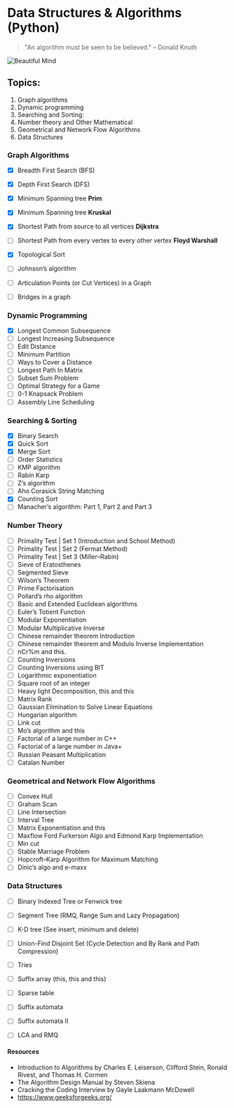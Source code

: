 # Data Structures & Algorithms (Python)

> "An algorithm must be seen to be believed." – Donald Knuth

![Beautiful Mind](https://media.giphy.com/media/AXorq76Tg3Vte/giphy.gif)


## Topics:
1. Graph algorithms
2. Dynamic programming
3. Searching and Sorting:
4. Number theory and Other Mathematical
5. Geometrical and Network Flow Algorithms
6. Data Structures

### Graph Algorithms
- [X] Breadth First Search (BFS)
- [X] Depth First Search (DFS)
- [X] Minimum Spanning tree **Prim**
- [X] Minimum Spanning tree **Kruskal**
- [X] Shortest Path from source to all vertices **Dijkstra**
- [ ] Shortest Path from every vertex to every other vertex **Floyd Warshall**
- [X] Topological Sort
- [ ] Johnson’s algorithm
- [ ] Articulation Points (or Cut Vertices) in a Graph
- [ ] Bridges in a graph


### Dynamic Programming
- [X] Longest Common Subsequence
- [ ] Longest Increasing Subsequence
- [ ] Edit Distance
- [ ] Minimum Partition
- [ ] Ways to Cover a Distance
- [ ] Longest Path In Matrix
- [ ] Subset Sum Problem
- [ ] Optimal Strategy for a Game
- [ ] 0-1 Knapsack Problem
- [ ] Assembly Line Scheduling

### Searching & Sorting
- [X] Binary Search
- [X] Quick Sort
- [X] Merge Sort
- [ ] Order Statistics
- [ ] KMP algorithm
- [ ] Rabin Karp
- [ ] Z’s algorithm
- [ ] Aho Corasick String Matching
- [X] Counting Sort
- [ ] Manacher’s algorithm: Part 1, Part 2 and Part 3

### Number Theory
- [ ] Primality Test | Set 1 (Introduction and School Method)
- [ ] Primality Test | Set 2 (Fermat Method)
- [ ] Primality Test | Set 3 (Miller–Rabin)
- [ ] Sieve of Eratosthenes
- [ ] Segmented Sieve
- [ ] Wilson’s Theorem
- [ ] Prime Factorisation
- [ ] Pollard’s rho algorithm
- [ ] Basic and Extended Euclidean algorithms
- [ ] Euler’s Totient Function
- [ ] Modular Exponentiation
- [ ] Modular Multiplicative Inverse
- [ ] Chinese remainder theorem Introduction
- [ ] Chinese remainder theorem and Modulo Inverse Implementation
- [ ] nCr%m and this.
- [ ] Counting Inversions
- [ ] Counting Inversions using BIT
- [ ] Logarithmic exponentiation
- [ ] Square root of an integer
- [ ] Heavy light Decomposition, this and this
- [ ] Matrix Rank
- [ ] Gaussian Elimination to Solve Linear Equations
- [ ] Hungarian algorithm
- [ ] Link cut
- [ ] Mo’s algorithm and this
- [ ] Factorial of a large number in C++
- [ ] Factorial of a large number in Java+
- [ ] Russian Peasant Multiplication
- [ ] Catalan Number

### Geometrical and Network Flow Algorithms
- [ ] Convex Hull
- [ ] Graham Scan
- [ ] Line Intersection
- [ ] Interval Tree
- [ ] Matrix Exponentiation and this
- [ ] Maxflow Ford Furkerson Algo and Edmond Karp Implementation
- [ ] Min cut
- [ ] Stable Marriage Problem
- [ ] Hopcroft–Karp Algorithm for Maximum Matching
- [ ] Dinic’s algo and e-maxx

### Data Structures
- [ ] Binary Indexed Tree or Fenwick tree
- [ ] Segment Tree (RMQ, Range Sum and Lazy Propagation)
- [ ] K-D tree (See insert, minimum and delete)
- [ ] Union-Find Disjoint Set (Cycle Detection and By Rank and Path Compression)
- [ ] Tries
- [ ] Suffix array (this, this and this)
- [ ] Sparse table
- [ ] Suffix automata
- [ ] Suffix automata II
- [ ] LCA and RMQ



#### Resources
- Introduction to Algorithms by Charles E. Leiserson, Clifford Stein, Ronald Rivest, and Thomas H. Cormen
- The Algorithm Design Manual by Steven Skiena
- Cracking the Coding Interview by Gayle Laakmann McDowell
- https://www.geeksforgeeks.org/